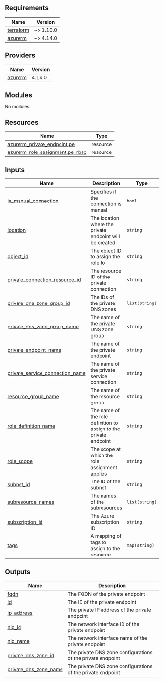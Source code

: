 <!-- BEGIN_TF_DOCS -->
## Requirements

| Name | Version |
|------|---------|
| <a name="requirement_terraform"></a> [terraform](#requirement\_terraform) | ~> 1.10.0 |
| <a name="requirement_azurerm"></a> [azurerm](#requirement\_azurerm) | ~> 4.14.0 |

## Providers

| Name | Version |
|------|---------|
| <a name="provider_azurerm"></a> [azurerm](#provider\_azurerm) | 4.14.0 |

## Modules

No modules.

## Resources

| Name | Type |
|------|------|
| [azurerm_private_endpoint.pe](https://registry.terraform.io/providers/hashicorp/azurerm/latest/docs/resources/private_endpoint) | resource |
| [azurerm_role_assignment.pe_rbac](https://registry.terraform.io/providers/hashicorp/azurerm/latest/docs/resources/role_assignment) | resource |

## Inputs

| Name | Description | Type | Default | Required |
|------|-------------|------|---------|:--------:|
| <a name="input_is_manual_connection"></a> [is\_manual\_connection](#input\_is\_manual\_connection) | Specifies if the connection is manual | `bool` | `false` | no |
| <a name="input_location"></a> [location](#input\_location) | The location where the private endpoint will be created | `string` | n/a | yes |
| <a name="input_object_id"></a> [object\_id](#input\_object\_id) | The object ID to assign the role to | `string` | `null` | no |
| <a name="input_private_connection_resource_id"></a> [private\_connection\_resource\_id](#input\_private\_connection\_resource\_id) | The resource ID of the private connection | `string` | n/a | yes |
| <a name="input_private_dns_zone_group_id"></a> [private\_dns\_zone\_group\_id](#input\_private\_dns\_zone\_group\_id) | The IDs of the private DNS zones | `list(string)` | n/a | yes |
| <a name="input_private_dns_zone_group_name"></a> [private\_dns\_zone\_group\_name](#input\_private\_dns\_zone\_group\_name) | The name of the private DNS zone group | `string` | n/a | yes |
| <a name="input_private_endpoint_name"></a> [private\_endpoint\_name](#input\_private\_endpoint\_name) | The name of the private endpoint | `string` | n/a | yes |
| <a name="input_private_service_connection_name"></a> [private\_service\_connection\_name](#input\_private\_service\_connection\_name) | The name of the private service connection | `string` | n/a | yes |
| <a name="input_resource_group_name"></a> [resource\_group\_name](#input\_resource\_group\_name) | The name of the resource group | `string` | n/a | yes |
| <a name="input_role_definition_name"></a> [role\_definition\_name](#input\_role\_definition\_name) | The name of the role definition to assign to the private endpoint | `string` | `"Contributor"` | no |
| <a name="input_role_scope"></a> [role\_scope](#input\_role\_scope) | The scope at which the role assignment applies | `string` | n/a | yes |
| <a name="input_subnet_id"></a> [subnet\_id](#input\_subnet\_id) | The ID of the subnet | `string` | n/a | yes |
| <a name="input_subresource_names"></a> [subresource\_names](#input\_subresource\_names) | The names of the subresources | `list(string)` | n/a | yes |
| <a name="input_subscription_id"></a> [subscription\_id](#input\_subscription\_id) | The Azure subscription ID | `string` | n/a | yes |
| <a name="input_tags"></a> [tags](#input\_tags) | A mapping of tags to assign to the resource | `map(string)` | `null` | no |

## Outputs

| Name | Description |
|------|-------------|
| <a name="output_fqdn"></a> [fqdn](#output\_fqdn) | The FQDN of the private endpoint |
| <a name="output_id"></a> [id](#output\_id) | The ID of the private endpoint |
| <a name="output_ip_address"></a> [ip\_address](#output\_ip\_address) | The private IP address of the private endpoint |
| <a name="output_nic_id"></a> [nic\_id](#output\_nic\_id) | The network interface ID of the private endpoint |
| <a name="output_nic_name"></a> [nic\_name](#output\_nic\_name) | The network interface name of the private endpoint |
| <a name="output_private_dns_zone_id"></a> [private\_dns\_zone\_id](#output\_private\_dns\_zone\_id) | The private DNS zone configurations of the private endpoint |
| <a name="output_private_dns_zone_name"></a> [private\_dns\_zone\_name](#output\_private\_dns\_zone\_name) | The private DNS zone configurations of the private endpoint |
<!-- END_TF_DOCS -->